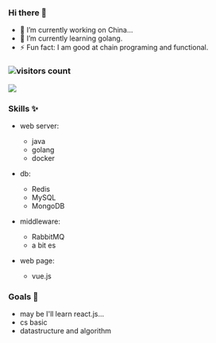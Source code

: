 ### Hi there 👋

<!--
**sevenyoungairye/sevenyoungairye** is a ✨ _special_ ✨ repository because its `README.md` (this file) appears on your GitHub profile.

Here are some ideas to get you started:

- 🔭 I’m currently working on ...
- 🌱 I’m currently learning ...
- 👯 I’m looking to collaborate on ...
- 🤔 I’m looking for help with ...
- 💬 Ask me about ...
- 📫 How to reach me: ...
- 😄 Pronouns: ...
- ⚡ Fun fact: ...
-->


- 🔭 I’m currently working on China...
- 🌱 I’m currently learning golang.
- ⚡ Fun fact: I am good at chain programing and functional.

### ![visitors count](https://visitors-by-url-pls-dont-use-this-in-your-repo.vercel.app/`sevenyoungairye`-github-readme)
![](https://github-readme-stats.vercel.app/api?username=sevenyoungairye&show_icons=true&icon_color=0366d6&text_color=24292e&bg_color=fff&hide_title=false)   



### Skills ✨
* web server: 
  * java
  * golang
  * docker

* db:
  * Redis
  * MySQL
  * MongoDB
  
* middleware:
  * RabbitMQ
  * a bit es 

* web page:
  * vue.js

### Goals 🎁
- may be I'll learn react.js...
- cs basic
- datastructure and algorithm
